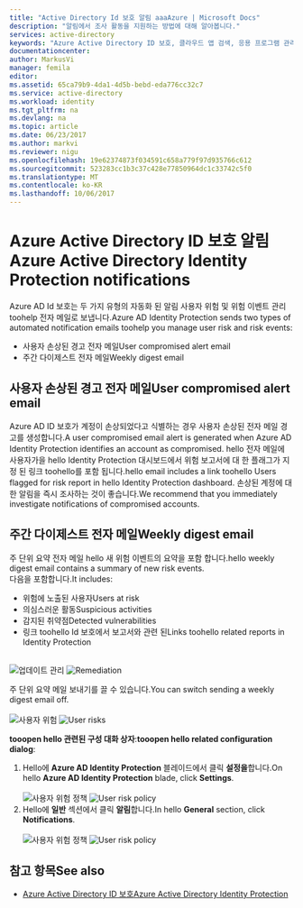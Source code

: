 ```yaml
---
title: "Active Directory Id 보호 알림 aaaAzure | Microsoft Docs"
description: "알림에서 조사 활동을 지원하는 방법에 대해 알아봅니다."
services: active-directory
keywords: "Azure Active Directory ID 보호, 클라우드 앱 검색, 응용 프로그램 관리, 보안, 위험, 위험 수준, 취약점, 보안 정책"
documentationcenter: 
author: MarkusVi
manager: femila
editor: 
ms.assetid: 65ca79b9-4da1-4d5b-bebd-eda776cc32c7
ms.service: active-directory
ms.workload: identity
ms.tgt_pltfrm: na
ms.devlang: na
ms.topic: article
ms.date: 06/23/2017
ms.author: markvi
ms.reviewer: nigu
ms.openlocfilehash: 19e62374873f034591c658a779f97d935766c612
ms.sourcegitcommit: 523283cc1b3c37c428e77850964dc1c33742c5f0
ms.translationtype: MT
ms.contentlocale: ko-KR
ms.lasthandoff: 10/06/2017
---
```

# <a name="azure-active-directory-identity-protection-notifications"></a><span data-ttu-id="9f447-104">Azure Active Directory ID 보호 알림</span><span class="sxs-lookup"><span data-stu-id="9f447-104">Azure Active Directory Identity Protection notifications</span></span>
<span data-ttu-id="9f447-105">Azure AD Id 보호는 두 가지 유형의 자동화 된 알림 사용자 위험 및 위험 이벤트 관리 toohelp 전자 메일로 보냅니다.</span><span class="sxs-lookup"><span data-stu-id="9f447-105">Azure AD Identity Protection sends two types of automated notification emails toohelp you manage user risk and risk events:</span></span>

* <span data-ttu-id="9f447-106">사용자 손상된 경고 전자 메일</span><span class="sxs-lookup"><span data-stu-id="9f447-106">User compromised alert email</span></span>
* <span data-ttu-id="9f447-107">주간 다이제스트 전자 메일</span><span class="sxs-lookup"><span data-stu-id="9f447-107">Weekly digest email</span></span>

## <a name="user-compromised-alert-email"></a><span data-ttu-id="9f447-108">사용자 손상된 경고 전자 메일</span><span class="sxs-lookup"><span data-stu-id="9f447-108">User compromised alert email</span></span>
<span data-ttu-id="9f447-109">Azure AD ID 보호가 계정이 손상되었다고 식별하는 경우 사용자 손상된 전자 메일 경고를 생성합니다.</span><span class="sxs-lookup"><span data-stu-id="9f447-109">A user compromised email alert is generated when Azure AD Identity Protection identifies an account as compromised.</span></span> <span data-ttu-id="9f447-110">hello 전자 메일에 사용자가을 hello Identity Protection 대시보드에서 위험 보고서에 대 한 플래그가 지정 된 링크 toohello를 포함 됩니다.</span><span class="sxs-lookup"><span data-stu-id="9f447-110">hello email includes a link toohello Users flagged for risk report in hello Identity Protection dashboard.</span></span> <span data-ttu-id="9f447-111">손상된 계정에 대한 알림을 즉시 조사하는 것이 좋습니다.</span><span class="sxs-lookup"><span data-stu-id="9f447-111">We recommend that you immediately investigate notifications of compromised accounts.</span></span>

## <a name="weekly-digest-email"></a><span data-ttu-id="9f447-112">주간 다이제스트 전자 메일</span><span class="sxs-lookup"><span data-stu-id="9f447-112">Weekly digest email</span></span>
<span data-ttu-id="9f447-113">주 단위 요약 전자 메일 hello 새 위험 이벤트의 요약을 포함 합니다.</span><span class="sxs-lookup"><span data-stu-id="9f447-113">hello weekly digest email contains a summary of new risk events.</span></span><br>
<span data-ttu-id="9f447-114"> 다음을 포함합니다.</span><span class="sxs-lookup"><span data-stu-id="9f447-114">It includes:</span></span>

* <span data-ttu-id="9f447-115">위험에 노출된 사용자</span><span class="sxs-lookup"><span data-stu-id="9f447-115">Users at risk</span></span>
* <span data-ttu-id="9f447-116">의심스러운 활동</span><span class="sxs-lookup"><span data-stu-id="9f447-116">Suspicious activities</span></span>
* <span data-ttu-id="9f447-117">감지된 취약점</span><span class="sxs-lookup"><span data-stu-id="9f447-117">Detected vulnerabilities</span></span>
* <span data-ttu-id="9f447-118">링크 toohello Id 보호에서 보고서와 관련 된</span><span class="sxs-lookup"><span data-stu-id="9f447-118">Links toohello related reports in Identity Protection</span></span>

<br><span data-ttu-id="9f447-119">
![업데이트 관리](./media/active-directory-identityprotection-notifications/400.png "업데이트 관리")
</span><span class="sxs-lookup"><span data-stu-id="9f447-119">
![Remediation](./media/active-directory-identityprotection-notifications/400.png "Remediation")
</span></span><br>

<span data-ttu-id="9f447-120">주 단위 요약 메일 보내기를 끌 수 있습니다.</span><span class="sxs-lookup"><span data-stu-id="9f447-120">You can switch sending a weekly digest email off.</span></span>
<br><br><span data-ttu-id="9f447-121">
![사용자 위험](./media/active-directory-identityprotection-notifications/62.png "사용자 위험")
</span><span class="sxs-lookup"><span data-stu-id="9f447-121">
![User risks](./media/active-directory-identityprotection-notifications/62.png "User risks")
</span></span><br>

<span data-ttu-id="9f447-122">**tooopen hello 관련된 구성 대화 상자**:</span><span class="sxs-lookup"><span data-stu-id="9f447-122">**tooopen hello related configuration dialog**:</span></span>

1. <span data-ttu-id="9f447-123">Hello에 **Azure AD Identity Protection** 블레이드에서 클릭 **설정을**합니다.</span><span class="sxs-lookup"><span data-stu-id="9f447-123">On hello **Azure AD Identity Protection** blade, click **Settings**.</span></span>
   <br><br><span data-ttu-id="9f447-124">
   ![사용자 위험 정책](./media/active-directory-identityprotection-notifications/401.png "사용자 위험 정책")
   </span><span class="sxs-lookup"><span data-stu-id="9f447-124">
![User risk policy](./media/active-directory-identityprotection-notifications/401.png "User risk policy")
</span></span><br>
2. <span data-ttu-id="9f447-125">Hello에 **일반** 섹션에서 클릭 **알림**합니다.</span><span class="sxs-lookup"><span data-stu-id="9f447-125">In hello **General** section, click **Notifications**.</span></span>
   <br><br><span data-ttu-id="9f447-126">
   ![사용자 위험 정책](./media/active-directory-identityprotection-notifications/405.png "사용자 위험 정책")
   </span><span class="sxs-lookup"><span data-stu-id="9f447-126">
![User risk policy](./media/active-directory-identityprotection-notifications/405.png "User risk policy")
</span></span><br>

## <a name="see-also"></a><span data-ttu-id="9f447-127">참고 항목</span><span class="sxs-lookup"><span data-stu-id="9f447-127">See also</span></span>
* [<span data-ttu-id="9f447-128">Azure Active Directory ID 보호</span><span class="sxs-lookup"><span data-stu-id="9f447-128">Azure Active Directory Identity Protection</span></span>](active-directory-identityprotection.md)
